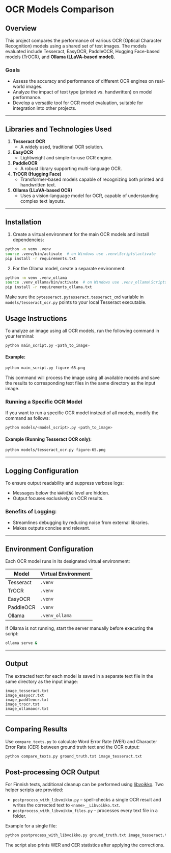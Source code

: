# OCR Models Comparison  

## Overview  
This project compares the performance of various OCR (Optical Character Recognition) models using a shared set of test images. The models evaluated include Tesseract, EasyOCR, PaddleOCR, Hugging Face-based models (TrOCR), and **Ollama (LLaVA-based model)**.  

### Goals  
- Assess the accuracy and performance of different OCR engines on real-world images.  
- Analyze the impact of text type (printed vs. handwritten) on model performance.  
- Develop a versatile tool for OCR model evaluation, suitable for integration into other projects.  

---

## Libraries and Technologies Used  
1. **Tesseract OCR**  
   - A widely used, traditional OCR solution.  
2. **EasyOCR**  
   - Lightweight and simple-to-use OCR engine.  
3. **PaddleOCR**  
   - A robust library supporting multi-language OCR.  
4. **TrOCR (Hugging Face)**  
   - Transformer-based models capable of recognizing both printed and handwritten text.  
5. **Ollama (LLaVA-based OCR)**  
   - Uses a vision-language model for OCR, capable of understanding complex text layouts.  

---

## Installation

1. Create a virtual environment for the main OCR models and install dependencies:

```bash
python -m venv .venv
source .venv/bin/activate  # on Windows use .venv\Scripts\activate
pip install -r requirements.txt
```

2. For the Ollama model, create a separate environment:

```bash
python -m venv .venv_ollama
source .venv_ollama/bin/activate  # on Windows use .venv_ollama\Scripts\activate
pip install -r requirements_ollama.txt
```

Make sure the `pytesseract.pytesseract.tesseract_cmd` variable in `models/tesseract_ocr.py` points to your local Tesseract executable.

## Usage Instructions  

To analyze an image using all OCR models, run the following command in your terminal:  

```bash
python main_script.py <path_to_image>
```

#### Example:  
```bash
python main_script.py figure-65.png
```  

This command will process the image using all available models and save the results to corresponding text files in the same directory as the input image.  

### Running a Specific OCR Model  

If you want to run a specific OCR model instead of all models, modify the command as follows:  

```bash
python models/<model_script>.py <path_to_image>
```

#### Example (Running Tesseract OCR only):  
```bash
python models/tesseract_ocr.py figure-65.png
```

---

## Logging Configuration  
To ensure output readability and suppress verbose logs:  
- Messages below the `WARNING` level are hidden.  
- Output focuses exclusively on OCR results.  

### Benefits of Logging:  
- Streamlines debugging by reducing noise from external libraries.  
- Makes outputs concise and relevant.  

---

## Environment Configuration  

Each OCR model runs in its designated virtual environment:  

| Model     | Virtual Environment |
|-----------|--------------------|
| Tesseract | `.venv` |
| TrOCR | `.venv` |
| EasyOCR | `.venv` |
| PaddleOCR | `.venv` |
| Ollama | `.venv_ollama` |


If Ollama is not running, start the server manually before executing the script:  
```bash
ollama serve &
```

---

## Output  

The extracted text for each model is saved in a separate text file in the same directory as the input image:  

```
image_tesseract.txt  
image_easyocr.txt  
image_paddleocr.txt  
image_trocr.txt  
image_ollamaocr.txt  
```

---
## Comparing Results

Use `compare_texts.py` to calculate Word Error Rate (WER) and Character Error Rate (CER) between ground truth text and the OCR output:

```bash
python compare_texts.py ground_truth.txt image_tesseract.txt
```

## Post-processing OCR Output

For Finnish texts, additional cleanup can be performed using
[libvoikko](https://voikko.puimula.org/). Two helper scripts are provided:

- `postprocess_with_libvoikko.py` &ndash; spell-checks a single OCR result and
  writes the corrected text to `<name>__Libvoikko.txt`.
- `postprocess_with_libvoikko_files.py` &ndash; processes every text file in a
  folder.

Example for a single file:

```bash
python postprocess_with_libvoikko.py ground_truth.txt image_tesseract.txt
```

The script also prints WER and CER statistics after applying the corrections.
